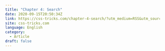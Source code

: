```yaml
---
title: "Chapter 4: Search"
date: 2020-09-15T20:50:34Z
link: https://css-tricks.com/chapter-4-search/?utm_medium=RSS&utm_source=news.12bit.vn
site: css-tricks.com
language: English
category:
  - Article
draft: false
---
```

